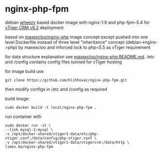 # nginx-php-fpm
debian [wheezy](https://wiki.debian.org/DebianWheezy) based docker image with nginx-1.9 and php-fpm-5.4 for [vTiger CRM v6.2](https://www.vtiger.com/open-source/) deployment

based on [maxexcloo/nginx-php](https://hub.docker.com/r/maxexcloo/nginx-php/) image concept
except pushed into one level Dockerfile instead of three level "inheritance" concept (debian->nginx->php) by maxexcloo
and inforced lock to php<5.5 as vTiger requirement

for data structure explanation see [maxexcloo/nginx-php:README.md](https://github.com/maxexcloo/Docker/blob/master/README.md).
/etc and /config contains config files tunned for vTiger hosting

for image build use

    git clone https://github.com/hlihhovac/nginx-php-fpm.git

then modify configs in /etc and /config as required

build image: 

    sudo docker build -t local/nginx-php-fpm .

run container with 

    sudo docker run -it \
    --link mysql-1:mysql \
    -v /opt/docker-shared/vtiger1-data/etc/php-vtiger.conf:/data/config/php-vtiger.conf \
    -v /opt/docker-shared/vtiger1-data/vtigercrm:/data/http \
    limes.ba/nginx-php-fpm 
